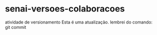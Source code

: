 # senai-versoes-colaboracoes
atividade de versionamento
Esta é uma atualização.
lembrei do comando: git commit